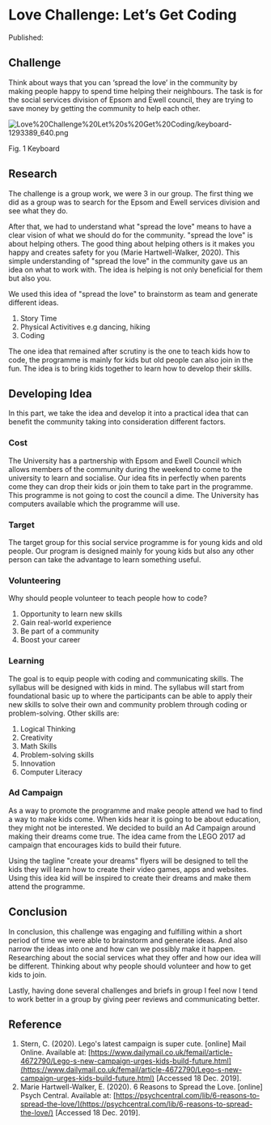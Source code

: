 # Love Challenge: Let’s Get Coding

Published:


## Challenge

Think about ways that you can ‘spread the love’ in the community by making people happy to spend time helping their neighbours. The task is for the social services division of Epsom and Ewell council, they are trying to save money by getting the community to help each other.

![Love%20Challenge%20Let%20s%20Get%20Coding/keyboard-1293389_640.png](Love%20Challenge%20Let%20s%20Get%20Coding/keyboard-1293389_640.png)

Fig. 1 Keyboard

## Research

The challenge is a group work, we were 3 in our group. The first thing we did as a group was to search for the Epsom and Ewell services division and see what they do.

After that, we had to understand what "spread the love" means to have a clear vision of what we should do for the community. "spread the love" is about helping others. The good thing about helping others is it makes you happy and creates safety for you (Marie Hartwell-Walker, 2020). This simple understanding of "spread the love" in the community gave us an idea on what to work with. The idea is helping is not only beneficial for them but also you.

We used this idea of "spread the love" to brainstorm as team and generate different ideas. 

1. Story Time
2. Physical Activitives e.g dancing, hiking
3. Coding

The one idea that remained after scrutiny is the one to teach kids how to code, the programme is mainly for kids but old people can also join in the fun. The idea is to bring kids together to learn how to develop their skills.

## Developing Idea

In this part, we take the idea and develop it into a practical idea that can benefit the community taking into consideration different factors.

### Cost

The University has a partnership with Epsom and Ewell Council which allows members of the community during the weekend to come to the university to learn and socialise. Our idea fits in perfectly when parents come they can drop their kids or join them to take part in the programme. This programme is not going to cost the council a dime. The University has computers available which the programme will use.

### Target

The target group for this social service programme is for young kids and old people. Our program is designed mainly for young kids but also any other person can take the advantage to learn something useful.

### Volunteering

Why should people volunteer to teach people how to code?

1. Opportunity to learn new skills
2. Gain real-world experience
3. Be part of a community
4. Boost your career

### Learning

The goal is to equip people with coding and communicating skills. The syllabus will be designed with kids in mind. The syllabus will start from foundational basic up to where the participants can be able to apply their new skills to solve their own and community problem through coding or problem-solving. Other skills are:

1. Logical Thinking
2. Creativity
3. Math Skills
4. Problem-solving skills
5. Innovation
6. Computer Literacy

### Ad Campaign

As a way to promote the programme and make people attend we had to find a way to make kids come. When kids hear it is going to be about education, they might not be interested. We decided to build an Ad Campaign around making their dreams come true. The idea came from the LEGO 2017 ad campaign that encourages kids to build their future. 

Using the tagline "create your dreams" flyers will be designed to tell the kids they will learn how to create their video games, apps and websites. Using this idea kid will be inspired to create their dreams and make them attend the programme.

## Conclusion

In conclusion, this challenge was engaging and fulfilling within a short period of time we were able to brainstorm and generate ideas. And also narrow the ideas into one and how can we possibly make it happen. Researching about the social services what they offer and how our idea will be different. Thinking about why people should volunteer and how to get kids to join.

Lastly, having done several challenges and briefs in group I feel now I tend to work better in a group by giving peer reviews and communicating better.

## Reference

1. Stern, C. (2020). Lego's latest campaign is super cute. [online] Mail Online. Available at: [https://www.dailymail.co.uk/femail/article-4672790/Lego-s-new-campaign-urges-kids-build-future.html](https://www.dailymail.co.uk/femail/article-4672790/Lego-s-new-campaign-urges-kids-build-future.html) [Accessed 18 Dec. 2019].
2. Marie Hartwell-Walker, E. (2020). 6 Reasons to Spread the Love. [online] Psych Central. Available at: [https://psychcentral.com/lib/6-reasons-to-spread-the-love/](https://psychcentral.com/lib/6-reasons-to-spread-the-love/) [Accessed 18 Dec. 2019].